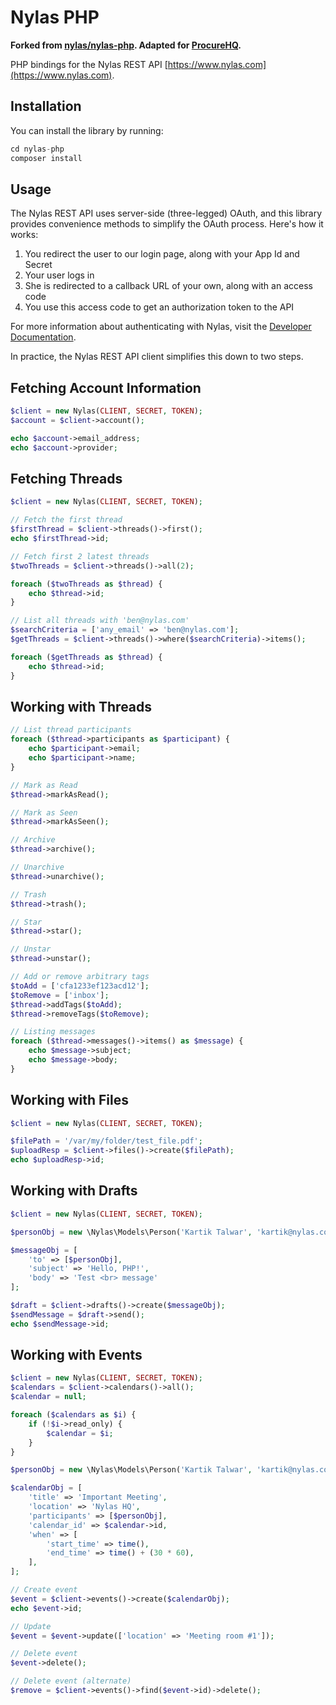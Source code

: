 # Nylas PHP

**Forked from [nylas/nylas-php](https://github.com/nylas/nylas-php). Adapted for [ProcureHQ](https://procurehq.com).**

PHP bindings for the Nylas REST API [https://www.nylas.com](https://www.nylas.com).



## Installation

You can install the library by running:

```php
cd nylas-php
composer install
```



## Usage

The Nylas REST API uses server-side (three-legged) OAuth, and this library provides convenience methods to simplify the OAuth process. Here's how it works:

1. You redirect the user to our login page, along with your App Id and Secret
1. Your user logs in
1. She is redirected to a callback URL of your own, along with an access code
1. You use this access code to get an authorization token to the API

For more information about authenticating with Nylas, visit the [Developer Documentation](https://www.nylas.com/docs/gettingstarted-hosted#authenticating).

In practice, the Nylas REST API client simplifies this down to two steps.



## Fetching Account Information

```php
$client = new Nylas(CLIENT, SECRET, TOKEN);
$account = $client->account();

echo $account->email_address;
echo $account->provider;
```



## Fetching Threads

```php
$client = new Nylas(CLIENT, SECRET, TOKEN);

// Fetch the first thread
$firstThread = $client->threads()->first();
echo $firstThread->id;

// Fetch first 2 latest threads
$twoThreads = $client->threads()->all(2);

foreach ($twoThreads as $thread) {
    echo $thread->id;
}

// List all threads with 'ben@nylas.com'
$searchCriteria = ['any_email' => 'ben@nylas.com'];
$getThreads = $client->threads()->where($searchCriteria)->items();

foreach ($getThreads as $thread) {
    echo $thread->id;
}
```



## Working with Threads

```php
// List thread participants
foreach ($thread->participants as $participant) {
    echo $participant->email;
    echo $participant->name;
}

// Mark as Read
$thread->markAsRead();

// Mark as Seen
$thread->markAsSeen();

// Archive
$thread->archive();

// Unarchive
$thread->unarchive();

// Trash
$thread->trash();

// Star
$thread->star();

// Unstar
$thread->unstar();

// Add or remove arbitrary tags
$toAdd = ['cfa1233ef123acd12'];
$toRemove = ['inbox'];
$thread->addTags($toAdd);
$thread->removeTags($toRemove);

// Listing messages
foreach ($thread->messages()->items() as $message) {
    echo $message->subject;
    echo $message->body;
}
```



## Working with Files

```php
$client = new Nylas(CLIENT, SECRET, TOKEN);

$filePath = '/var/my/folder/test_file.pdf';
$uploadResp = $client->files()->create($filePath);
echo $uploadResp->id;
```



## Working with Drafts

```php
$client = new Nylas(CLIENT, SECRET, TOKEN);

$personObj = new \Nylas\Models\Person('Kartik Talwar', 'kartik@nylas.com');

$messageObj = [
    'to' => [$personObj],
    'subject' => 'Hello, PHP!',
    'body' => 'Test <br> message'
];

$draft = $client->drafts()->create($messageObj);
$sendMessage = $draft->send();
echo $sendMessage->id;
```



## Working with Events

```php
$client = new Nylas(CLIENT, SECRET, TOKEN);
$calendars = $client->calendars()->all();
$calendar = null;

foreach ($calendars as $i) {
    if (!$i->read_only) {
        $calendar = $i;
    }
}

$personObj = new \Nylas\Models\Person('Kartik Talwar', 'kartik@nylas.com');

$calendarObj = [
    'title' => 'Important Meeting',
    'location' => 'Nylas HQ',
    'participants' => [$personObj],
    'calendar_id' => $calendar->id,
    'when' => [
        'start_time' => time(),
        'end_time' => time() + (30 * 60),
    ],
];

// Create event
$event = $client->events()->create($calendarObj);
echo $event->id;

// Update
$event = $event->update(['location' => 'Meeting room #1']);

// Delete event
$event->delete();

// Delete event (alternate)
$remove = $client->events()->find($event->id)->delete();
```
